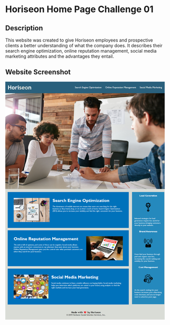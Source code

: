 # Horiseon Home Page Challenge 01
## Description

This website was created to give Horiseon employees and prospective clients a better understanding of what the company does. It describes their search engine optimization, online reputation management, social media marketing attributes and the advantages they entail.
## Website Screenshot 

![Alt text](assets/images/horiseon-website-screenshot.png)
